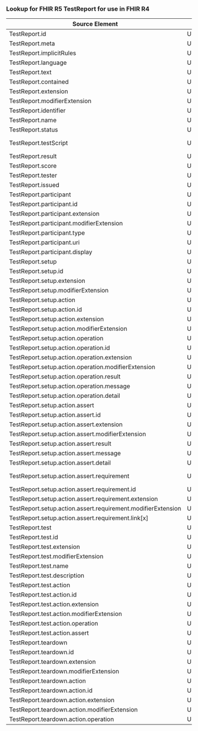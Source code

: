 ### Lookup for FHIR R5 TestReport for use in FHIR R4

| Source Element | Usage | Target |
| -------------- | ----- | ------ |
| TestReport.id | UseElementSameName | TestReport.id |
| TestReport.meta | UseElementSameName | TestReport.meta |
| TestReport.implicitRules | UseElementSameName | TestReport.implicitRules |
| TestReport.language | UseElementSameName | TestReport.language |
| TestReport.text | UseElementSameName | TestReport.text |
| TestReport.contained | UseElementSameName | TestReport.contained |
| TestReport.extension | UseElementSameName | TestReport.extension |
| TestReport.modifierExtension | UseElementSameName | TestReport.modifierExtension |
| TestReport.identifier | UseElementSameName | TestReport.identifier |
| TestReport.name | UseElementSameName | TestReport.name |
| TestReport.status | UseElementSameName | TestReport.status |
| TestReport.testScript | UseExtension | http://hl7.org/fhir/5.0/StructureDefinition/extension-TestReport.testScript |
| TestReport.result | UseElementSameName | TestReport.result |
| TestReport.score | UseElementSameName | TestReport.score |
| TestReport.tester | UseElementSameName | TestReport.tester |
| TestReport.issued | UseElementSameName | TestReport.issued |
| TestReport.participant | UseElementSameName | TestReport.participant |
| TestReport.participant.id | UseElementSameName | TestReport.participant.id |
| TestReport.participant.extension | UseElementSameName | TestReport.participant.extension |
| TestReport.participant.modifierExtension | UseElementSameName | TestReport.participant.modifierExtension |
| TestReport.participant.type | UseElementSameName | TestReport.participant.type |
| TestReport.participant.uri | UseElementSameName | TestReport.participant.uri |
| TestReport.participant.display | UseElementSameName | TestReport.participant.display |
| TestReport.setup | UseElementSameName | TestReport.setup |
| TestReport.setup.id | UseElementSameName | TestReport.setup.id |
| TestReport.setup.extension | UseElementSameName | TestReport.setup.extension |
| TestReport.setup.modifierExtension | UseElementSameName | TestReport.setup.modifierExtension |
| TestReport.setup.action | UseElementSameName | TestReport.setup.action |
| TestReport.setup.action.id | UseElementSameName | TestReport.setup.action.id |
| TestReport.setup.action.extension | UseElementSameName | TestReport.setup.action.extension |
| TestReport.setup.action.modifierExtension | UseElementSameName | TestReport.setup.action.modifierExtension |
| TestReport.setup.action.operation | UseElementSameName | TestReport.setup.action.operation |
| TestReport.setup.action.operation.id | UseElementSameName | TestReport.setup.action.operation.id |
| TestReport.setup.action.operation.extension | UseElementSameName | TestReport.setup.action.operation.extension |
| TestReport.setup.action.operation.modifierExtension | UseElementSameName | TestReport.setup.action.operation.modifierExtension |
| TestReport.setup.action.operation.result | UseElementSameName | TestReport.setup.action.operation.result |
| TestReport.setup.action.operation.message | UseElementSameName | TestReport.setup.action.operation.message |
| TestReport.setup.action.operation.detail | UseElementSameName | TestReport.setup.action.operation.detail |
| TestReport.setup.action.assert | UseElementSameName | TestReport.setup.action.assert |
| TestReport.setup.action.assert.id | UseElementSameName | TestReport.setup.action.assert.id |
| TestReport.setup.action.assert.extension | UseElementSameName | TestReport.setup.action.assert.extension |
| TestReport.setup.action.assert.modifierExtension | UseElementSameName | TestReport.setup.action.assert.modifierExtension |
| TestReport.setup.action.assert.result | UseElementSameName | TestReport.setup.action.assert.result |
| TestReport.setup.action.assert.message | UseElementSameName | TestReport.setup.action.assert.message |
| TestReport.setup.action.assert.detail | UseElementSameName | TestReport.setup.action.assert.detail |
| TestReport.setup.action.assert.requirement | UseExtension | http://hl7.org/fhir/5.0/StructureDefinition/extension-TestReport.setup.action.assert.requirement |
| TestReport.setup.action.assert.requirement.id | UseExtensionFromAncestor | - |
| TestReport.setup.action.assert.requirement.extension | UseExtensionFromAncestor | - |
| TestReport.setup.action.assert.requirement.modifierExtension | UseExtensionFromAncestor | - |
| TestReport.setup.action.assert.requirement.link[x] | UseExtensionFromAncestor | - |
| TestReport.test | UseElementSameName | TestReport.test |
| TestReport.test.id | UseElementSameName | TestReport.test.id |
| TestReport.test.extension | UseElementSameName | TestReport.test.extension |
| TestReport.test.modifierExtension | UseElementSameName | TestReport.test.modifierExtension |
| TestReport.test.name | UseElementSameName | TestReport.test.name |
| TestReport.test.description | UseElementSameName | TestReport.test.description |
| TestReport.test.action | UseElementSameName | TestReport.test.action |
| TestReport.test.action.id | UseElementSameName | TestReport.test.action.id |
| TestReport.test.action.extension | UseElementSameName | TestReport.test.action.extension |
| TestReport.test.action.modifierExtension | UseElementSameName | TestReport.test.action.modifierExtension |
| TestReport.test.action.operation | UseElementSameName | TestReport.test.action.operation |
| TestReport.test.action.assert | UseElementSameName | TestReport.test.action.assert |
| TestReport.teardown | UseElementSameName | TestReport.teardown |
| TestReport.teardown.id | UseElementSameName | TestReport.teardown.id |
| TestReport.teardown.extension | UseElementSameName | TestReport.teardown.extension |
| TestReport.teardown.modifierExtension | UseElementSameName | TestReport.teardown.modifierExtension |
| TestReport.teardown.action | UseElementSameName | TestReport.teardown.action |
| TestReport.teardown.action.id | UseElementSameName | TestReport.teardown.action.id |
| TestReport.teardown.action.extension | UseElementSameName | TestReport.teardown.action.extension |
| TestReport.teardown.action.modifierExtension | UseElementSameName | TestReport.teardown.action.modifierExtension |
| TestReport.teardown.action.operation | UseElementSameName | TestReport.teardown.action.operation |
